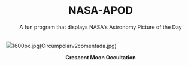 <div align="center">
  <h1>
    NASA-APOD
  </h1>
</div>
  
<div align="center">
  A fun program that displays NASA's Astronomy Picture of the Day
</div>

<br>

![](https://apod.nasa.gov/apod/image/2302/JupiterOccultationFefoBouvier.jpg)1600px.jpg)Circumpolarv2comentada.jpg)

<p align = "center">
  <b>Crescent Moon Occultation</b>
</p>
